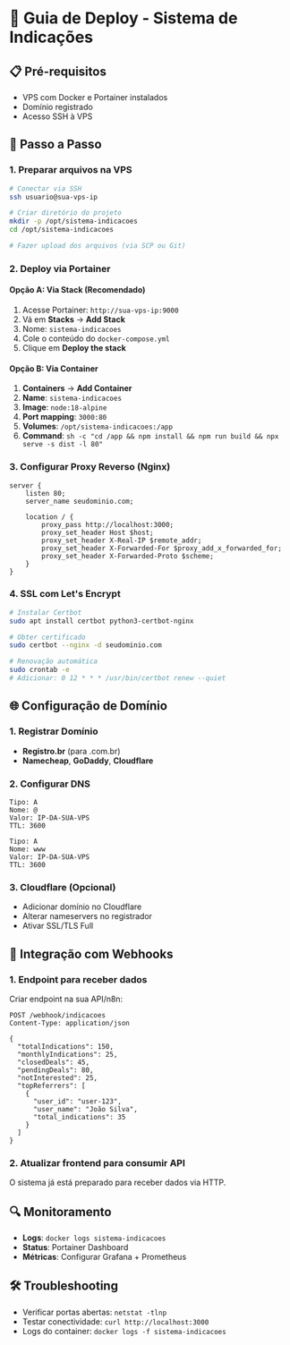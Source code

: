 # 🚀 Guia de Deploy - Sistema de Indicações

## 📋 Pré-requisitos
- VPS com Docker e Portainer instalados
- Domínio registrado
- Acesso SSH à VPS

## 🔧 Passo a Passo

### 1. **Preparar arquivos na VPS**
```bash
# Conectar via SSH
ssh usuario@sua-vps-ip

# Criar diretório do projeto
mkdir -p /opt/sistema-indicacoes
cd /opt/sistema-indicacoes

# Fazer upload dos arquivos (via SCP ou Git)
```

### 2. **Deploy via Portainer**

#### Opção A: Via Stack (Recomendado)
1. Acesse Portainer: `http://sua-vps-ip:9000`
2. Vá em **Stacks** → **Add Stack**
3. Nome: `sistema-indicacoes`
4. Cole o conteúdo do `docker-compose.yml`
5. Clique em **Deploy the stack**

#### Opção B: Via Container
1. **Containers** → **Add Container**
2. **Name**: `sistema-indicacoes`
3. **Image**: `node:18-alpine`
4. **Port mapping**: `3000:80`
5. **Volumes**: `/opt/sistema-indicacoes:/app`
6. **Command**: `sh -c "cd /app && npm install && npm run build && npx serve -s dist -l 80"`

### 3. **Configurar Proxy Reverso (Nginx)**
```nginx
server {
    listen 80;
    server_name seudominio.com;
    
    location / {
        proxy_pass http://localhost:3000;
        proxy_set_header Host $host;
        proxy_set_header X-Real-IP $remote_addr;
        proxy_set_header X-Forwarded-For $proxy_add_x_forwarded_for;
        proxy_set_header X-Forwarded-Proto $scheme;
    }
}
```

### 4. **SSL com Let's Encrypt**
```bash
# Instalar Certbot
sudo apt install certbot python3-certbot-nginx

# Obter certificado
sudo certbot --nginx -d seudominio.com

# Renovação automática
sudo crontab -e
# Adicionar: 0 12 * * * /usr/bin/certbot renew --quiet
```

## 🌐 Configuração de Domínio

### 1. **Registrar Domínio**
- **Registro.br** (para .com.br)
- **Namecheap**, **GoDaddy**, **Cloudflare**

### 2. **Configurar DNS**
```
Tipo: A
Nome: @
Valor: IP-DA-SUA-VPS
TTL: 3600

Tipo: A  
Nome: www
Valor: IP-DA-SUA-VPS
TTL: 3600
```

### 3. **Cloudflare (Opcional)**
- Adicionar domínio no Cloudflare
- Alterar nameservers no registrador
- Ativar SSL/TLS Full

## 📡 Integração com Webhooks

### 1. **Endpoint para receber dados**
Criar endpoint na sua API/n8n:
```
POST /webhook/indicacoes
Content-Type: application/json

{
  "totalIndications": 150,
  "monthlyIndications": 25,
  "closedDeals": 45,
  "pendingDeals": 80,
  "notInterested": 25,
  "topReferrers": [
    {
      "user_id": "user-123",
      "user_name": "João Silva",
      "total_indications": 35
    }
  ]
}
```

### 2. **Atualizar frontend para consumir API**
O sistema já está preparado para receber dados via HTTP.

## 🔍 Monitoramento
- **Logs**: `docker logs sistema-indicacoes`
- **Status**: Portainer Dashboard
- **Métricas**: Configurar Grafana + Prometheus

## 🛠️ Troubleshooting
- Verificar portas abertas: `netstat -tlnp`
- Testar conectividade: `curl http://localhost:3000`
- Logs do container: `docker logs -f sistema-indicacoes`